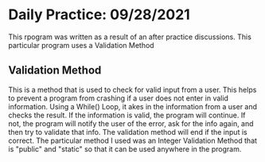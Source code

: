 # Daily Practice: 09/28/2021

This rpogram was written as a result of an after practice discussions.
This particular program uses a Validation Method

## Validation Method 

This is a method that is used to check for valid input from a user.
This helps to prevent a program from crashing if a user does not enter in 
valid information. Using a While() Loop, it akes in the information from a user 
and checks the result. If the information is valid, the program will continue. If
not, the program will notify the user of the error, ask for the info again,
and then try to validate that info. The validation method will end if the input is 
correct. The particular method I used was an Integer Validation Method that is "public"
and "static" so that it can be used anywhere in the program.
